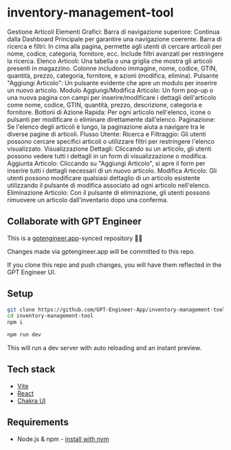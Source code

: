 # inventory-management-tool

Gestione Articoli
Elementi Grafici:
Barra di navigazione superiore: Continua dalla Dashboard Principale per garantire una navigazione coerente.
Barra di ricerca e filtri: In cima alla pagina, permette agli utenti di cercare articoli per nome, codice, categoria, fornitore, ecc. Include filtri avanzati per restringere la ricerca.
Elenco Articoli: Una tabella o una griglia che mostra gli articoli presenti in magazzino. Colonne includono immagine, nome, codice, GTIN, quantità, prezzo, categoria, fornitore, e azioni (modifica, elimina).
Pulsante "Aggiungi Articolo": Un pulsante evidente che apre un modulo per inserire un nuovo articolo.
Modulo Aggiungi/Modifica Articolo: Un form pop-up o una nuova pagina con campi per inserire/modificare i dettagli dell'articolo come nome, codice, GTIN, quantità, prezzo, descrizione, categoria e fornitore.
Bottoni di Azione Rapida: Per ogni articolo nell'elenco, icone o pulsanti per modificare o eliminare direttamente dall'elenco.
Paginazione: Se l'elenco degli articoli è lungo, la paginazione aiuta a navigare tra le diverse pagine di articoli.
Flusso Utente:
Ricerca e Filtraggio: Gli utenti possono cercare specifici articoli o utilizzare filtri per restringere l'elenco visualizzato.
Visualizzazione Dettagli: Cliccando su un articolo, gli utenti possono vedere tutti i dettagli in un form di visualizzazione o modifica.
Aggiunta Articolo: Cliccando su "Aggiungi Articolo", si apre il form per inserire tutti i dettagli necessari di un nuovo articolo.
Modifica Articolo: Gli utenti possono modificare qualsiasi dettaglio di un articolo esistente utilizzando il pulsante di modifica associato ad ogni articolo nell'elenco.
Eliminazione Articolo: Con il pulsante di eliminazione, gli utenti possono rimuovere un articolo dall'inventario dopo una conferma.

## Collaborate with GPT Engineer

This is a [gptengineer.app](https://gptengineer.app)-synced repository 🌟🤖

Changes made via gptengineer.app will be committed to this repo.

If you clone this repo and push changes, you will have them reflected in the GPT Engineer UI.

## Setup

```sh
git clone https://github.com/GPT-Engineer-App/inventory-management-tool.git
cd inventory-management-tool
npm i
```

```sh
npm run dev
```

This will run a dev server with auto reloading and an instant preview.

## Tech stack

- [Vite](https://vitejs.dev/)
- [React](https://react.dev/)
- [Chakra UI](https://chakra-ui.com/)

## Requirements

- Node.js & npm - [install with nvm](https://github.com/nvm-sh/nvm#installing-and-updating)
